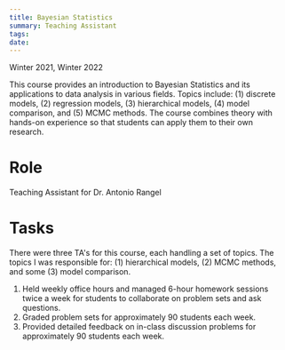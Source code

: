 ```yaml
---
title: Bayesian Statistics
summary: Teaching Assistant
tags:
date: 
---
```


Winter 2021, Winter 2022

This course provides an introduction to Bayesian Statistics and its applications to data analysis in various fields. Topics include: (1) discrete models, (2) regression models, (3) hierarchical models, (4) model comparison, and (5) MCMC methods. The course combines theory with hands-on experience so that students can apply them to their own research.

Role
======
Teaching Assistant for Dr. Antonio Rangel

Tasks
======
There were three TA's for this course, each handling a set of topics. The topics I was responsible for: (1) hierarchical models, (2) MCMC methods, and some (3) model comparison.
1. Held weekly office hours and managed 6-hour homework sessions twice a week for students to collaborate on problem sets and ask questions.
2. Graded problem sets for approximately 90 students each week.
3. Provided detailed feedback on in-class discussion problems for approximately 90 students each week.